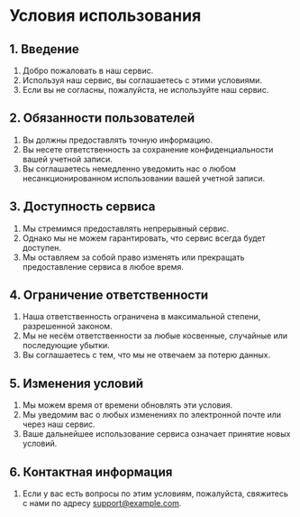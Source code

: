 # Условия использования

## 1. Введение

1. Добро пожаловать в наш сервис.
2. Используя наш сервис, вы соглашаетесь с этими условиями.
3. Если вы не согласны, пожалуйста, не используйте наш сервис.

## 2. Обязанности пользователей

1. Вы должны предоставлять точную информацию.
2. Вы несете ответственность за сохранение конфиденциальности вашей учетной записи.
3. Вы соглашаетесь немедленно уведомить нас о любом несанкционированном использовании вашей учетной записи.

## 3. Доступность сервиса

1. Мы стремимся предоставлять непрерывный сервис.
2. Однако мы не можем гарантировать, что сервис всегда будет доступен.
3. Мы оставляем за собой право изменять или прекращать предоставление сервиса в любое время.

## 4. Ограничение ответственности

1. Наша ответственность ограничена в максимальной степени, разрешенной законом.
2. Мы не несём ответственности за любые косвенные, случайные или последующие убытки.
3. Вы соглашаетесь с тем, что мы не отвечаем за потерю данных.

## 5. Изменения условий

1. Мы можем время от времени обновлять эти условия.
2. Мы уведомим вас о любых изменениях по электронной почте или через наш сервис.
3. Ваше дальнейшее использование сервиса означает принятие новых условий.

## 6. Контактная информация

1. Если у вас есть вопросы по этим условиям, пожалуйста, свяжитесь с нами по адресу support@example.com.
